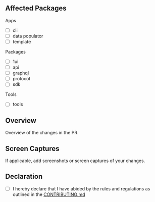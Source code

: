 ## Affected Packages

Apps

- [ ] cli
- [ ] data populator
- [ ] template

Packages

- [ ] 1ui
- [ ] api
- [ ] graphql
- [ ] protocol
- [ ] sdk

Tools

- [ ] tools

## Overview

Overview of the changes in the PR.

## Screen Captures

If applicable, add screenshots or screen captures of your changes.

## Declaration

- [ ] I hereby declare that I have abided by the rules and regulations as outlined in the [CONTRIBUTING.md](https://github.com/0xIntuition/intuition-ts/blob/main/CONTRIBUTING.md)
